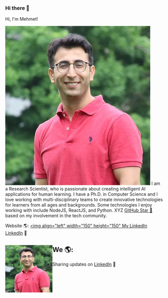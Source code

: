 ### Hi there 👋

<!-- mckolu/mckolu** is a ✨ _special_ ✨ repository because its `README.md` (this file) appears on your GitHub profile. -->

Hi, I'm Mehmet!

<img src="https://github.com/mckolu/mckolu/blob/main/profile_pic.jpg">
I am a Research Scientist, who is passionate about creating intelligent AI applications for human learning.
I have a Ph.D. in Computer Science and I love working with multi-disciplinary teams to create innovative technologies for learners from all ages and backgrounds. Some technologies I enjoy working with include NodeJS, ReactJS, and Python. XYZ <a href="https://stars.github.com/">GitHub Star 🌟</a> based on my involvement in the tech community.  


Website 🌎: <a href="https://mckolu.github.io/"><img align="left" width="150" height="150" 
My LinkedIn <a href="https://www.linkedin.com/in/mehmet-celepkolu/">LinkedIn</a> 💼


## We 🌎: <a href="https://github.com/mckolu/mckolu/blob/main/profile_pic.jpg"><img align="left" width="150" height="150" src="https://github.com/mckolu/mckolu/blob/main/profile_pic.jpg"></a>
<!-- - Learning in public on <a href="https://www.twitch.tv/blacktechdiva">Twitch</a> or <a href="https://www.monica.dev">monica.dev</a> 📹 ✍🏾
- Tinkering with interactions on <a href="https://codepen.io/m0nica"> Codepen</a> 🏓 -->
- Sharing updates on <a href="https://www.linkedin.com/in/mehmet-celepkolu/">LinkedIn</a> 💼
